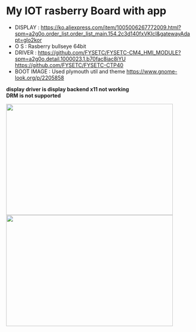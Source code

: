 My IOT rasberry Board with app
=============
* DISPLAY : <https://ko.aliexpress.com/item/1005006267772009.html?spm=a2g0o.order_list.order_list_main.154.2c3d140fxVKIcI&gatewayAdapt=glo2kor>
* O S : Rasberry bullseye 64bit
* DRIVER : 
<https://github.com/FYSETC/FYSETC-CM4_HMI_MODULE?spm=a2g0o.detail.1000023.1.b70fac8iac8iYU>
<https://github.com/FYSETC/FYSETC-CTP40>
* BOOT IMAGE : Used plymouth util and theme <https://www.gnome-look.org/p/2205858>

**display driver is display backend x11 not working**<br/>
**DRM is not supported**

<img src="https://github.com/user-attachments/assets/b7385592-434b-45b9-a995-316af5be78b0" width="450px" height="300px"></img><br/>
<img src="https://github.com/user-attachments/assets/0eb9f64a-dca2-44dc-bfb8-1b6544c07dd4" width="450px" height="300px"></img><br/>

